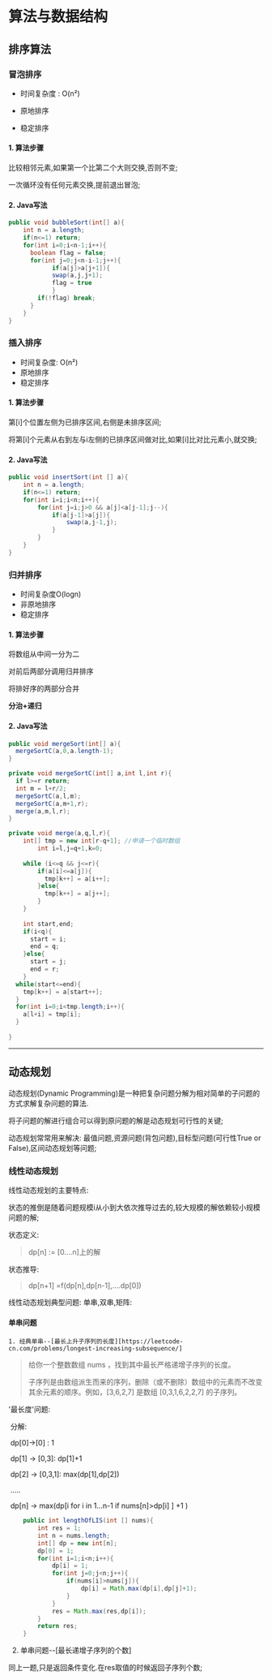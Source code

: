 # 算法与数据结构

## 排序算法

### 冒泡排序

* 时间复杂度 : O(n²)

* 原地排序
* 稳定排序

#### 1. 算法步骤

比较相邻元素,如果第一个比第二个大则交换,否则不变;

一次循环没有任何元素交换,提前退出冒泡;

#### 2. Java写法

```java
public void bubbleSort(int[] a){
  	int n = a.length;
  	if(n<=1) return;
  	for(int i=0;i<n-1;i++){
      boolean flag = false;
      for(int j=0;j<n-i-1;j++){
        	if(a[j]>a[j+1]){
          	swap(a,j,j+1);
            flag = true
        	}
        if(!flag) break;
      }
    }
}
```

### 插入排序

* 时间复杂度: O(n²)
* 原地排序
* 稳定排序



#### 1. 算法步骤

第[i]个位置左侧为已排序区间,右侧是未排序区间;

将第[i]个元素从右到左与i左侧的已排序区间做对比,如果[i]比对比元素小,就交换;

#### 2. Java写法

```java
public void insertSort(int [] a){
  	int n = a.length;
  	if(n<=1) return;
  	for(int i=i;i<n;i++){
      	for(int j=i;j>0 && a[j]<a[j-1];j--){
          	if(a[j-1]>a[j]){
            	swap(a,j-1,j);
          	}
        }
    }
}
```

### 归并排序

* 时间复杂度O(logn)
* 非原地排序
* 稳定排序

#### 1. 算法步骤

将数组从中间一分为二

对前后两部分调用归并排序

将排好序的两部分合并

**分治+递归**

#### 2. Java写法

```java
public void mergeSort(int[] a){
  mergeSortC(a,0,a.length-1);
}

private void mergeSortC(int[] a,int l,int r){
  if l>=r return;
  int m = l+r/2;
  mergeSortC(a,l,m);
  mergeSortC(a,m+1,r);
  merge(a,m,l,r);
}

private void merge(a,q,l,r){
  	int[] tmp = new int[r-q+1]; //申请一个临时数组
 		int i=l,j=q+1,k=0;
  
    while (i<=q && j<=r){
       	if(a[i]<=a[j]){
          tmp[k++] = a[i++];
        }else{
          tmp[k++] = a[j++];
        }
    }
  	
   	int start,end;
  	if(i<q){
      start = i;
      end = q;
    }else{
      start = j;
      end = r;
    }
  while(start<=end){
    tmp[k++] = a[start++];
  }
  for(int i=0;i<tmp.length;i++){
    a[l+i] = tmp[i];
  }
  	
}

```







------



## 动态规划

动态规划(Dynamic Programming)是一种把复杂问题分解为相对简单的子问题的方式求解复杂问题的算法.

将子问题的解进行组合可以得到原问题的解是动态规划可行性的关键;

动态规划常常用来解决: 最值问题,资源问题(背包问题),目标型问题(可行性True or False),区间动态规划等问题;

### 线性动态规划

线性动态规划的主要特点: 

​	状态的推倒是随着问题规模i从小到大依次推导过去的,较大规模的解依赖较小规模问题的解;

状态定义:

> dp[n] := [0....n]上的解 

状态推导:

> dp[n+1] =f(dp[n],dp[n-1],....dp[0]) 

线性动态规划典型问题: 单串,双串,矩阵:

#### 单串问题

 	1. 经典单串--[最长上升子序列的长度][https://leetcode-cn.com/problems/longest-increasing-subsequence/]

> 给你一个整数数组 nums ，找到其中最长严格递增子序列的长度。
>
> 子序列是由数组派生而来的序列，删除（或不删除）数组中的元素而不改变其余元素的顺序。例如，[3,6,2,7] 是数组 [0,3,1,6,2,2,7] 的子序列。

'最长度'问题:

​	分解:

​    dp[0]->[0] : 1

​    dp[1] -> [0,3]: dp[1]+1

​    dp[2] -> [0,3,1]: max(dp[1],dp[2])

​    .....

​    dp[n] -> max(dp[i for i in 1...n-1 if nums[n]>dp[i] ] +1 )

``` java
    public int lengthOfLIS(int [] nums){
        int res = 1;
        int n = nums.length;
        int[] dp = new int[n];
        dp[0] = 1;
        for(int i=1;i<n;i++){
            dp[i] = 1;
            for(int j=0;j<n;j++){
                if(nums[i]>nums[j]){
                    dp[i] = Math.max(dp[i],dp[j]+1);
                }
            }
            res = Math.max(res,dp[i]);
        }
        return res;
    }
```

 

2.  单串问题--[最长递增子序列的个数]

   同上一题,只是返回条件变化.在res取值的时候返回子序列个数;

   

   